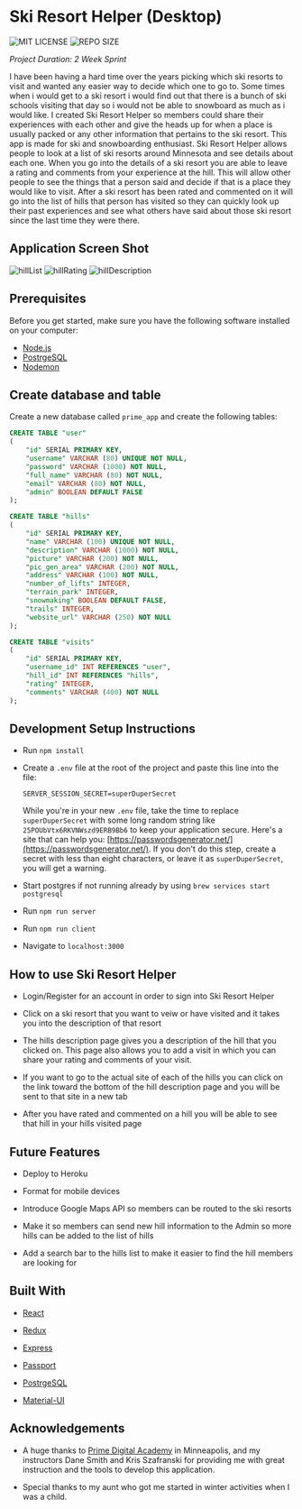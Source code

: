 # Ski Resort Helper (Desktop)

![MIT LICENSE](https://img.shields.io/github/license/cloakerwolf/Ski-Resort-Helper)
![REPO SIZE](https://img.shields.io/github/repo-size/cloakerwolf/Ski-Resort-Helper)

*Project Duration: 2 Week Sprint*

I have been having a hard time over the years picking which ski resorts to visit and wanted any easier way to decide which one to go to. Some times when i would get to a ski resort i would find out that there is a bunch of ski schools visiting that day so i would not be able to snowboard as much as i would like. I created Ski Resort Helper so members could share their experiences with each other and give the heads up for when a place is usually packed or any other information that pertains to the ski resort. This app is made for ski and snowboarding enthusiast. Ski Resort Helper allows people to look at a list of ski resorts around Minnesota and see details about each one. When you go into the details of a ski resort you are able to leave a rating and comments from your experience at the hill. This will allow other people to see the things that a person said and decide if that is a place they would like to visit. After a ski resort has been rated and commented on it will go into the list of hills that person has visited so they can quickly look up their past experiences and see what others have said about those ski resort since the last time they were there. 

## Application Screen Shot
![hillList](documentation/images/hillList.png)
![hillRating](documentation/images/hillRating.png)
![hillDescription](documentation/images/hillDescription.png)

## Prerequisites

Before you get started, make sure you have the following software installed on your computer:

- [Node.js](https://nodejs.org/en/)
- [PostrgeSQL](https://www.postgresql.org/)
- [Nodemon](https://nodemon.io/)


## Create database and table

Create a new database called `prime_app` and create the following tables:

```SQL
CREATE TABLE "user"
(
    "id" SERIAL PRIMARY KEY,
    "username" VARCHAR (80) UNIQUE NOT NULL,
    "password" VARCHAR (1000) NOT NULL,
    "full_name" VARCHAR (80) NOT NULL,
    "email" VARCHAR (80) NOT NULL,
    "admin" BOOLEAN DEFAULT FALSE
);

CREATE TABLE "hills"
(
    "id" SERIAL PRIMARY KEY,
    "name" VARCHAR (100) UNIQUE NOT NULL,
    "description" VARCHAR (1000) NOT NULL,
    "picture" VARCHAR (200) NOT NULL,
    "pic_gen_area" VARCHAR (200) NOT NULL,
    "address" VARCHAR (100) NOT NULL,
    "number_of_lifts" INTEGER,
    "terrain_park" INTEGER,
    "snowmaking" BOOLEAN DEFAULT FALSE,
    "trails" INTEGER,
    "website_url" VARCHAR (250) NOT NULL
);

CREATE TABLE "visits"
(
    "id" SERIAL PRIMARY KEY,
    "username_id" INT REFERENCES "user",
    "hill_id" INT REFERENCES "hills",
    "rating" INTEGER,
    "comments" VARCHAR (400) NOT NULL
);
```

## Development Setup Instructions

* Run `npm install`
* Create a `.env` file at the root of the project and paste this line into the file:
    ```
    SERVER_SESSION_SECRET=superDuperSecret
    ```
    While you're in your new `.env` file, take the time to replace `superDuperSecret` with some long random string like `25POUbVtx6RKVNWszd9ERB9Bb6` to keep your application secure. Here's a site that can help you: [https://passwordsgenerator.net/](https://passwordsgenerator.net/). If you don't do this step, create a secret with less than eight characters, or leave it as `superDuperSecret`, you will get a warning.

* Start postgres if not running already by using `brew services start postgresql`

* Run `npm run server`

* Run `npm run client`

* Navigate to `localhost:3000`

## How to use Ski Resort Helper

* Login/Register for an account in order to sign into Ski Resort Helper

* Click on a ski resort that you want to veiw or have visited and it takes you into the description of that resort

* The hills description page gives you a description of the hill that you clicked on. This page also allows you to add a visit in which you can share your rating and comments of your visit. 

* If you want to go to the actual site of each of the hills you can click on the link toward the bottom of the hill description page and you will be sent to that site in a new tab

* After you have rated and commented on a hill you will be able to see that hill in your hills visited page

## Future Features 

* Deploy to Heroku

* Format for mobile devices

* Introduce Google Maps API so members can be routed to the ski resorts

* Make it so members can send new hill information to the Admin so more hills can be added to the list of hills

* Add a search bar to the hills list to make it easier to find the hill members are looking for

## Built With

* [React](http://reactjs.org) 

* [Redux](http://redux.js.org)

* [Express](http://expressjs.com)

* [Passport](http://www.passportjs.org)

* [PostrgeSQL](https://www.postgresql.org/)

* [Material-UI](http://material-ui.com)

## Acknowledgements

* A huge thanks to [Prime Digital Academy](https://primeacademy.io/) in Minneapolis, and my instructors Dane Smith and Kris Szafranski for providing me with great instruction and the tools to develop this application.

* Special thanks to my aunt who got me started in winter activities when I was a child.
